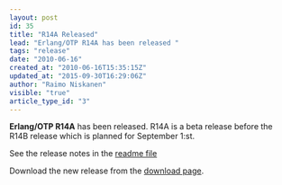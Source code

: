 ```yaml
---
layout: post
id: 35
title: "R14A Released"
lead: "Erlang/OTP R14A has been released "
tags: "release"
date: "2010-06-16"
created_at: "2010-06-16T15:35:15Z"
updated_at: "2015-09-30T16:29:06Z"
author: "Raimo Niskanen"
visible: "true"
article_type_id: "3"
---
```


**Erlang/OTP R14A** has been released. R14A is a beta release before the R14B release which is planned for September 1:st.

 See the release notes in the [readme file](https://www.erlang.org/download/otp_src_R14A.readme)

 Download the new release from the [download page](https://erlang.org/download.html).
